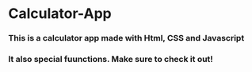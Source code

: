 # Calculator-App
### This is a calculator app made with Html, CSS and Javascript
### It also special fuunctions. Make sure to check it out!
